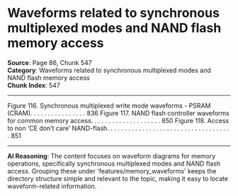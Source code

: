 # Waveforms related to synchronous multiplexed modes and NAND flash memory access

**Source**: Page 86, Chunk 547  
**Category**: Waveforms related to synchronous multiplexed modes and NAND flash memory access  
**Chunk Index**: 547

---

Figure 116. Synchronous multiplexed write mode waveforms - PSRAM (CRAM). . . . . . . . . . . . . . . . 836
Figure 117. NAND flash controller waveforms for common memory access. . . . . . . . . . . . . . . . . . . . 850
Figure 118. Access to non ‘CE don’t care’ NAND-flash. . . . . . . . . . . . . . . . . . . . . . . . . . . . . . . . . . . . 851

---

**AI Reasoning**: The content focuses on waveform diagrams for memory operations, specifically synchronous multiplexed modes and NAND flash access. Grouping these under 'features/memory_waveforms' keeps the directory structure simple and relevant to the topic, making it easy to locate waveform-related information.
